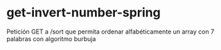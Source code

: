 # get-invert-number-spring
Petición GET a /sort que permita ordenar alfabéticamente un array con 7 palabras con algoritmo burbuja

